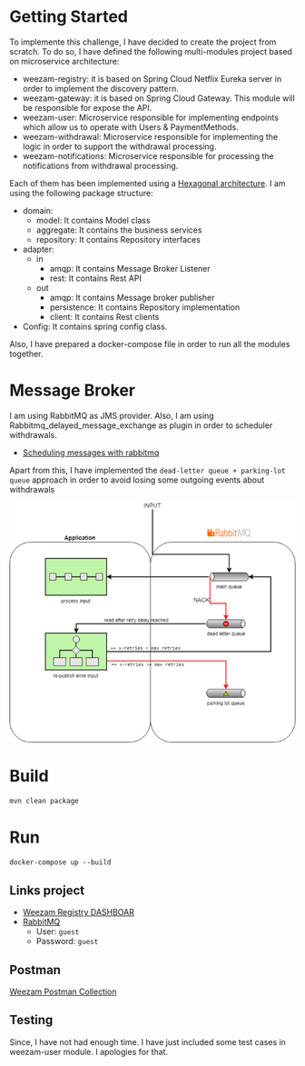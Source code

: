 # Getting Started

To implemente this challenge, I have decided to create the project from scratch. To do so, I have defined the following multi-modules project based on microservice architecture:
- weezam-registry: it is based on Spring Cloud Netflix Eureka server in order to implement the discovery pattern.
- weezam-gateway: it is based on Spring Cloud Gateway. This module will be responsible for expose the API.
- weezam-user: Microservice responsible for implementing endpoints which allow us to operate with Users & PaymentMethods.
- weezam-withdrawal: Microservice responsible for implementing the logic in order to support the withdrawal processing.
- weezam-notifications: Microservice responsible for processing the notifications from withdrawal processing.

Each of them has been implemented using a [Hexagonal architecture](https://en.wikipedia.org/wiki/Hexagonal_architecture_(software)). I am using the following package structure:
- domain:
  - model: It contains Model class
  - aggregate: It contains the business services
  - repository: It contains Repository interfaces
- adapter:
  - in
    - amqp: It contains Message Broker Listener
    - rest: It contains Rest API
  - out
    - amqp: It contains Message broker publisher
    - persistence: It contains Repository implementation
    - client: It contains Rest clients 
- Config: It contains spring config class.

Also, I have prepared a docker-compose file in order to run all the modules together.

# Message Broker

I am using RabbitMQ as JMS provider. Also, I am using Rabbitmq_delayed_message_exchange as plugin in order to scheduler withdrawals.
* [Scheduling messages with rabbitmq](https://blog.rabbitmq.com/posts/2015/04/scheduling-messages-with-rabbitmq)

Apart from this, I have implemented the `dead-letter queue + parking-lot queue` approach in order to avoid losing some outgoing events about withdrawals

![img.png](docs/dl_plus_plot.png)

# Build

```
mvn clean package
```

# Run

```
docker-compose up --build
```

## Links project
- [Weezam Registry DASHBOAR](http://localhost:8761)
- [RabbitMQ](http://localhost:15672)
  - User: `guest`
  - Password: `guest`

## Postman
[Weezam Postman Collection](docs/weezam.postman_collection.json)

## Testing

Since, I have not had enough time. I have just included some test cases in weezam-user module. I apologies for that.
